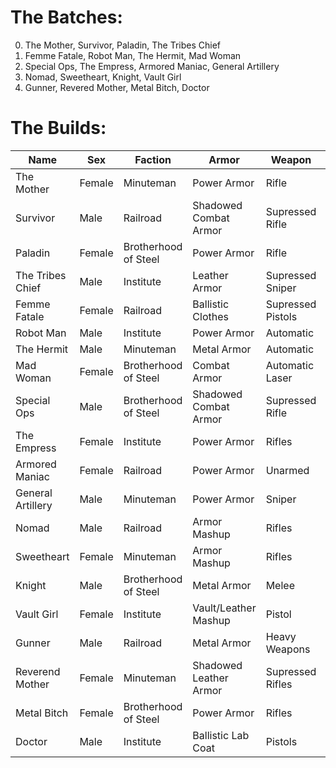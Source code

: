 # The Batches:

0. The Mother, Survivor, Paladin, The Tribes Chief
1. Femme Fatale, Robot Man, The Hermit, Mad Woman
2. Special Ops, The Empress, Armored Maniac, General Artillery
3. Nomad, Sweetheart, Knight, Vault Girl
4. Gunner, Revered Mother, Metal Bitch, Doctor

# The Builds:

| Name              | Sex    | Faction              | Armor                  | Weapon            | Playstyle |
| ----------------- | ------ | -------------------- | ---------------------- | ----------------- | --------- |
| The Mother        | Female | Minuteman            | Power Armor            | Rifle             | Loud      |
| Survivor          | Male   | Railroad             | Shadowed Combat Armor  | Supressed Rifle   | Stealth   |
| Paladin           | Female | Brotherhood of Steel | Power Armor            | Rifle             | Loud      |
| The Tribes Chief  | Male   | Institute            | Leather Armor          | Supressed Sniper  | Stealth   |
| Femme Fatale      | Female | Railroad             | Ballistic Clothes      | Supressed Pistols | Stealth   |
| Robot Man         | Male   | Institute            | Power Armor            | Automatic         | Loud      |
| The Hermit        | Male   | Minuteman            | Metal Armor            | Automatic         | Loud      |
| Mad Woman         | Female | Brotherhood of Steel | Combat Armor           | Automatic Laser   | Loud      |
| Special Ops       | Male   | Brotherhood of Steel | Shadowed Combat Armor  | Supressed Rifle   | Stealth   |
| The Empress       | Female | Institute            | Power Armor            | Rifles            | Loud      |
| Armored Maniac    | Female | Railroad             | Power Armor            | Unarmed           | Loud      |
| General Artillery | Male   | Minuteman            | Power Armor            | Sniper            | Loud      |
| Nomad             | Male   | Railroad             | Armor Mashup           | Rifles            | Loud      |
| Sweetheart        | Female | Minuteman            | Armor Mashup           | Rifles            | Loud      |
| Knight            | Male   | Brotherhood of Steel | Metal Armor            | Melee             | Loud      |
| Vault Girl        | Female | Institute            | Vault/Leather Mashup   | Pistol            | Loud      |
| Gunner            | Male   | Railroad             | Metal Armor            | Heavy Weapons     | Loud      |
| Reverend Mother   | Female | Minuteman            | Shadowed Leather Armor | Supressed Rifles  | Stealth   |
| Metal Bitch       | Female | Brotherhood of Steel | Power Armor            | Rifles            | Loud      |
| Doctor            | Male   | Institute            | Ballistic Lab Coat     | Pistols           | Loud      |
